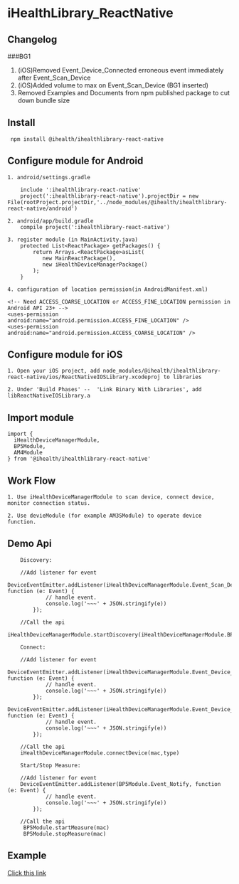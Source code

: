 # iHealthLibrary_ReactNative

## Changelog

###BG1

1. (iOS)Removed Event_Device_Connected erroneous event immediately after Event_Scan_Device
1. (iOS)Added volume to max on Event_Scan_Device (BG1 inserted) 
1. Removed Examples and Documents from npm published package to cut down bundle size


## Install  
```
 npm install @ihealth/ihealthlibrary-react-native  
```


## Configure module for Android
```
1. android/settings.gradle    

	include ':ihealthlibrary-react-native'
	project(':ihealthlibrary-react-native').projectDir = new File(rootProject.projectDir,'../node_modules/@ihealth/ihealthlibrary-react-native/android')

2. android/app/build.gradle
	compile project(':ihealthlibrary-react-native')

3. register module (in MainActivity.java)    
	protected List<ReactPackage> getPackages() {  
		return Arrays.<ReactPackage>asList(
		   new MainReactPackage(),
		   new iHealthDeviceManagerPackage()       
	 	);  
	}  

4. configuration of location permission(in AndroidManifest.xml)

<!-- Need ACCESS_COARSE_LOCATION or ACCESS_FINE_LOCATION permission in Android API 23+ -->
<uses-permission android:name="android.permission.ACCESS_FINE_LOCATION" />
<uses-permission android:name="android.permission.ACCESS_COARSE_LOCATION" />

```



## Configure module for iOS
```
1. Open your iOS project, add node_modules/@ihealth/ihealthlibrary-react-native/ios/ReactNativeIOSLibrary.xcodeproj to libraries

2. Under 'Build Phases' --  'Link Binary With Libraries', add libReactNativeIOSLibrary.a

```


## Import module
```
import {
  iHealthDeviceManagerModule,
  BP5Module,
  AM4Module
} from '@ihealth/ihealthlibrary-react-native'
```

## Work Flow
```
1. Use iHealthDeviceManagerModule to scan device, connect device, monitor connection status.

2. Use devieModule (for example AM3SModule) to operate device function.

```


## Demo Api
```
	Discovery:

	//Add listener for event
	DeviceEventEmitter.addListener(iHealthDeviceManagerModule.Event_Scan_Device, function (e: Event) {
            // handle event.
            console.log('~~~' + JSON.stringify(e))
        });

    //Call the api
	iHealthDeviceManagerModule.startDiscovery(iHealthDeviceManagerModule.BP5)  
```
```
	Connect:

	//Add listener for event
	DeviceEventEmitter.addListener(iHealthDeviceManagerModule.Event_Device_Connected, function (e: Event) {
            // handle event.
            console.log('~~~' + JSON.stringify(e))
        });
    DeviceEventEmitter.addListener(iHealthDeviceManagerModule.Event_Device_Connect_Failed, function (e: Event) {
            // handle event.
            console.log('~~~' + JSON.stringify(e))
        });

    //Call the api
	iHealthDeviceManagerModule.connectDevice(mac,type)  
```
```
	Start/Stop Measure:

	//Add listener for event
	DeviceEventEmitter.addListener(BP5Module.Event_Notify, function (e: Event) {
            // handle event.
            console.log('~~~' + JSON.stringify(e))
        });

    //Call the api
	 BP5Module.startMeasure(mac)  
	 BP5Module.stopMeasure(mac)
```

## Example

[Click this link](https://github.com/iHealthDeviceLabs/iHealthLibrary_ReactNative/tree/master/Example)
